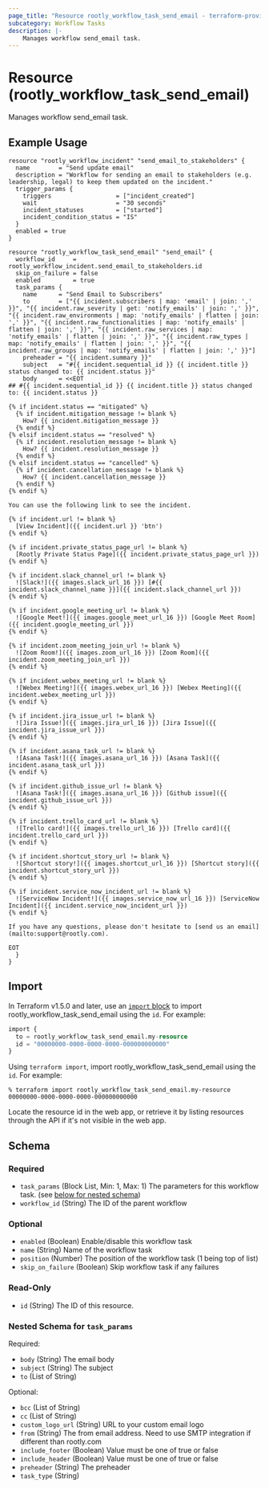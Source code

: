```yaml
---
page_title: "Resource rootly_workflow_task_send_email - terraform-provider-rootly"
subcategory: Workflow Tasks
description: |-
    Manages workflow send_email task.
---
```


# Resource (rootly_workflow_task_send_email)

Manages workflow send_email task.

## Example Usage

```shell
resource "rootly_workflow_incident" "send_email_to_stakeholders" {
  name        = "Send update email"
  description = "Workflow for sending an email to stakeholders (e.g. leadership, legal) to keep them updated on the incident."
  trigger_params {
    triggers                  = ["incident_created"]
    wait                      = "30 seconds"
    incident_statuses         = ["started"]
    incident_condition_status = "IS"
  }
  enabled = true
}

resource "rootly_workflow_task_send_email" "send_email" {
  workflow_id     = rootly_workflow_incident.send_email_to_stakeholders.id
  skip_on_failure = false
  enabled         = true
  task_params {
    name      = "Send Email to Subscribers"
    to        = ["{{ incident.subscribers | map: 'email' | join: ',' }}", "{{ incident.raw_severity | get: 'notify_emails' | join: ',' }}", "{{ incident.raw_environments | map: 'notify_emails' | flatten | join: ',' }}", "{{ incident.raw_functionalities | map: 'notify_emails' | flatten | join: ',' }}", "{{ incident.raw_services | map: 'notify_emails' | flatten | join: ',' }}", "{{ incident.raw_types | map: 'notify_emails' | flatten | join: ',' }}", "{{ incident.raw_groups | map: 'notify_emails' | flatten | join: ',' }}"]
    preheader = "{{ incident.summary }}"
    subject   = "#{{ incident.sequential_id }} {{ incident.title }} status changed to: {{ incident.status }}"
    body      = <<EOT
## #{{ incident.sequential_id }} {{ incident.title }} status changed to: {{ incident.status }}

{% if incident.status == "mitigated" %}
  {% if incident.mitigation_message != blank %}
    How? {{ incident.mitigation_message }}
  {% endif %}
{% elsif incident.status == "resolved" %}
  {% if incident.resolution_message != blank %}
    How? {{ incident.resolution_message }}
  {% endif %}
{% elsif incident.status == "cancelled" %}
  {% if incident.cancellation_message != blank %}
    How? {{ incident.cancellation_message }}
  {% endif %}
{% endif %}

You can use the following link to see the incident.

{% if incident.url != blank %}
  [View Incident]({{ incident.url }} 'btn')
{% endif %}

{% if incident.private_status_page_url != blank %}
  [Rootly Private Status Page]({{ incident.private_status_page_url }})
{% endif %}

{% if incident.slack_channel_url != blank %}
  ![Slack!]({{ images.slack_url_16 }}) [#{{ incident.slack_channel_name }}]({{ incident.slack_channel_url }})
{% endif %}

{% if incident.google_meeting_url != blank %}
  ![Google Meet!]({{ images.google_meet_url_16 }}) [Google Meet Room]({{ incident.google_meeting_url }})
{% endif %}

{% if incident.zoom_meeting_join_url != blank %}
  ![Zoom Room!]({{ images.zoom_url_16 }}) [Zoom Room]({{ incident.zoom_meeting_join_url }})
{% endif %}

{% if incident.webex_meeting_url != blank %}
  ![Webex Meeting!]({{ images.webex_url_16 }}) [Webex Meeting]({{ incident.webex_meeting_url }})
{% endif %}

{% if incident.jira_issue_url != blank %}
  ![Jira Issue!]({{ images.jira_url_16 }}) [Jira Issue]({{ incident.jira_issue_url }})
{% endif %}

{% if incident.asana_task_url != blank %}
  ![Asana Task!]({{ images.asana_url_16 }}) [Asana Task]({{ incident.asana_task_url }})
{% endif %}

{% if incident.github_issue_url != blank %}
  ![Asana Task!]({{ images.asana_url_16 }}) [Github issue]({{ incident.github_issue_url }})
{% endif %}

{% if incident.trello_card_url != blank %}
  ![Trello card!]({{ images.trello_url_16 }}) [Trello card]({{ incident.trello_card_url }})
{% endif %}

{% if incident.shortcut_story_url != blank %}
  ![Shortcut story!]({{ images.shortcut_url_16 }}) [Shortcut story]({{ incident.shortcut_story_url }})
{% endif %}

{% if incident.service_now_incident_url != blank %}
  ![ServiceNow Incident!]({{ images.service_now_url_16 }}) [ServiceNow Incident]({{ incident.service_now_incident_url }})
{% endif %}

If you have any questions, please don't hesitate to [send us an email](mailto:support@rootly.com).

EOT
  }
}
```

## Import

In Terraform v1.5.0 and later, use an [`import` block](https://developer.hashicorp.com/terraform/language/import) to import rootly_workflow_task_send_email using the `id`. For example:

```terraform
import {
  to = rootly_workflow_task_send_email.my-resource
  id = "00000000-0000-0000-0000-000000000000"
}
```

Using `terraform import`, import rootly_workflow_task_send_email using the `id`. For example:

```console
% terraform import rootly_workflow_task_send_email.my-resource 00000000-0000-0000-0000-000000000000
```

Locate the resource id in the web app, or retrieve it by listing resources through the API if it's not visible in the web app.

<!-- schema generated by tfplugindocs -->
## Schema

### Required

- `task_params` (Block List, Min: 1, Max: 1) The parameters for this workflow task. (see [below for nested schema](#nestedblock--task_params))
- `workflow_id` (String) The ID of the parent workflow

### Optional

- `enabled` (Boolean) Enable/disable this workflow task
- `name` (String) Name of the workflow task
- `position` (Number) The position of the workflow task (1 being top of list)
- `skip_on_failure` (Boolean) Skip workflow task if any failures

### Read-Only

- `id` (String) The ID of this resource.

<a id="nestedblock--task_params"></a>
### Nested Schema for `task_params`

Required:

- `body` (String) The email body
- `subject` (String) The subject
- `to` (List of String)

Optional:

- `bcc` (List of String)
- `cc` (List of String)
- `custom_logo_url` (String) URL to your custom email logo
- `from` (String) The from email address. Need to use SMTP integration if different than rootly.com
- `include_footer` (Boolean) Value must be one of true or false
- `include_header` (Boolean) Value must be one of true or false
- `preheader` (String) The preheader
- `task_type` (String)
